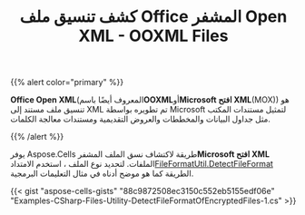 ﻿---
title: كشف تنسيق ملف Office المشفر Open XML - OOXML Files
type: docs
weight: 340
url: /ar/net/detect-file-format-of-encrypted-office-open-xml-ooxml-files/
---
{{% alert color="primary" %}} 

**Office Open XML**(المعروف أيضًا باسم**OOXML**أو**Microsoft افتح XML**(MOX)) هو تنسيق ملف مستند إلى XML تم تطويره بواسطة Microsoft لتمثيل مستندات المكتب مثل جداول البيانات والمخططات والعروض التقديمية ومستندات معالجة الكلمات.

{{% /alert %}} 



يوفر Aspose.Cells طريقة لاكتشاف نسق الملف المشفر**Microsoft افتح XML** الملفات. لتحديد نوع الملف ، استخدم الامتداد[FileFormatUtil.DetectFileFormat](https://reference.aspose.com/cells/net/aspose.cells/fileformatutil/methods/detectfileformat/index) الطريقة كما هو موضح أدناه في مثال التعليمات البرمجية.



{{< gist "aspose-cells-gists" "88c9872508ec3150c552eb5155edf06e" "Examples-CSharp-Files-Utility-DetectFileFormatOfEncryptedFiles-1.cs" >}}
